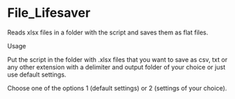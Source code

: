 # File_Lifesaver    

Reads xlsx files in a folder with the script and saves them as flat files. 

Usage

Put the script in the folder with .xlsx files that you want to save as csv, txt
or any other extension with a delimiter and output folder of your choice or just 
use default settings.

Choose one of the options 1 (default settings) or 2 (settings of your choice).

